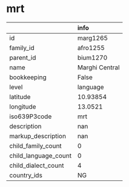 # mrt
|                      | info           |
|:---------------------|:---------------|
| id                   | marg1265       |
| family_id            | afro1255       |
| parent_id            | bium1270       |
| name                 | Marghi Central |
| bookkeeping          | False          |
| level                | language       |
| latitude             | 10.93854       |
| longitude            | 13.0521        |
| iso639P3code         | mrt            |
| description          | nan            |
| markup_description   | nan            |
| child_family_count   | 0              |
| child_language_count | 0              |
| child_dialect_count  | 4              |
| country_ids          | NG             |